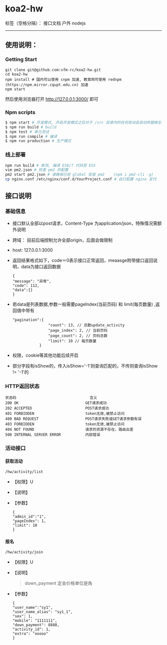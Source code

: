 # koa2-hw

标签（空格分隔）： 接口文档 户外 nodejs


---

## 使用说明：

### Getting Start

```
git clone git@github.com:sfm-rc/koa2-hw.git
cd koa2-hw
npm install # 国内可以使用 cnpm 加速, 教育网可使用 rednpm (https://npm.mirror.cqupt.edu.cn) 加速
npm start
```

然后使用浏览器打开 http://127.0.0.1:3000/ 即可

### Npm scripts

```bash
$ npm start # 开发模式, 开启开发模式之后对于 /src 目录内的任何改动会自动热替换生效
$ npm run build # build
$ npm test # 单元测试
$ npm run compile # 编译
$ npm run production # 生产模式
```



### 线上部署

```bash
npm run build # 单测, 编译 ES6/7 代码至 ES5
vim pm2.json # 检查 pm2 的配置
pm2 start pm2.json # 请确保已经 global 安装 pm2    (npm i pm2-cli -g)
cp nginx.conf /etc/nginx/conf.d/YourProject.conf # 自行配置 nginx 反代
```

## 接口说明	

### 基础信息
-   接口默认全部以post请求，Content-Type 为application/json，特殊情况需额外说明
-   跨域： 目前后端控制允许全部origin，后面会做限制
-	host: 127.0.0.1:3000
-	返回结果格式如下，code＝0表示接口正常返回，meaasge附带接口返回说明，data为接口返回数据
		
		{
        "message": "异常",
		"code": 112,
		"data":{}
		}
			
-   若data是列表数据,参数一般需要pageIndex(当前页码) 和 limit(每页数量) ,返回值中带有

        "pagination":{
        				"count": 13, // 总数update_activity
        				"page_index": 2, // 当前页码
        				"page_count": 2, // 页码总数
        				"limit": 10 // 每页数量
        			}
		
-	权限，cookie等其他功能后续开启
-	部分字段有isShow的，传入isShow='-1'则查询匹配的，不传则查询isShow != '-1'的


### HTTP返回状态
	状态码									含义
	200 OK								GET请求成功
	202 ACCEPTED						POST请求成功
	401 FORBIDDEN						token无效,被禁止访问
	400 BAD REQUEST						POST请求失败或GET请求参数有误
	403 FORBIDDEN						token无效,被禁止访问
	404 NOT FOUND						请求的资源不存在，路由出差
	500 INTERNAL SERVER ERROR			内部错误
	

### 活动接口

#### 获取活动
	/hw/activity/list
-	【权限】U
-	【说明】
-	【参数】

		{
        "admin_id":"1",
        "pageIndex": 1,
        "limit": 10
        }

#### 报名
	/hw/activity/join
-	【权限】U
-	【说明】

	>	down_payment	定金价格单位是角
-	【参数】

		{
		"user_name":"sy1",
		"user_name_alias": "sy1_1",
		"sex": 1,
		"mobile": "1111111",
		"down_payment": 8888,
		"activity_id": 1,
		"extra": "ooooo"
		}
